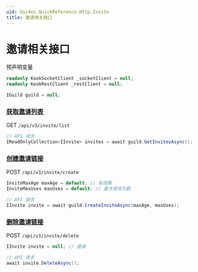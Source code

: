 ```yaml
---
uid: Guides.QuickReference.Http.Invite
title: 邀请相关接口
---
```


# 邀请相关接口

预声明变量

```csharp
readonly KookSocketClient _socketClient = null;
readonly KookRestClient _restClient = null;

IGuild guild = null;
```

### [获取邀请列表]

GET `/api/v3/invite/list`

```csharp
// API 请求
IReadOnlyCollection<IInvite> invites = await guild.GetInvitesAsync();
```

### [创建邀请链接]

POST `/api/v3/invite/create`

```csharp
InviteMaxAge maxAge = default; // 有效期
InviteMaxUses maxUses = default; // 最大使用次数

// API 请求
IInvite invite = await guild.CreateInviteAsync(maxAge, maxUses);
```

### [删除邀请链接]

POST `/api/v3/invite/delete`

```csharp
IInvite invite = null; // 邀请

// API 请求
await invite.DeleteAsync();
```

[获取邀请列表]: https://developer.kookapp.cn/doc/http/invite#获取邀请列表
[创建邀请链接]: https://developer.kookapp.cn/doc/http/invite#创建邀请链接
[删除邀请链接]: https://developer.kookapp.cn/doc/http/invite#删除邀请链接
